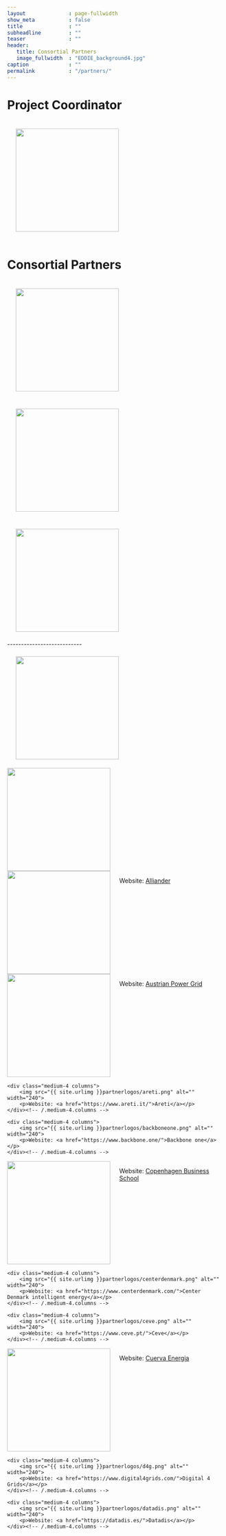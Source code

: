```yaml
---
layout              : page-fullwidth
show_meta           : false
title               : ""
subheadline         : ""
teaser              : ""
header:
   title: Consortial Partners
   image_fullwidth  : "EDDIE_background4.jpg"
caption             : ""
permalink           : "/partners/"
---
```

<style>
.zoom {
  padding: 20px;
  transition: transform 1s; /* Animation */
  margin: 0 auto;
}

.zoom:hover {
  transform: scale(1.1); /* (150% zoom - Note: if the zoom is too large, it will go outside of the viewport) */
}
</style>

# Project Coordinator
<div class="row t60">
    <div class="medium-6 columns b30 zoom">
        <a href="https://fh-ooe.at/en/"><img src="{{ site.urlimg }}partnerlogos/fhooe.jpg" alt="" width="240" title="University of Applied Sciences Upper Austria"></a>
    </div><!-- /.medium-6.columns -->
</div><!-- /.row -->

# Consortial Partners
<div class="row t30">
    <div class="medium-4 columns zoom">
        <a href="https://www.enedis.fr/"><img src="{{ site.urlimg }}partnerlogos/Enedis.jpg" alt="" width="240" title="Enedis"></a>
    </div><!-- /.medium-4.columns -->
    <div class="medium-4 columns zoom">
        <a href="https://eref-europe.org/"><img src="{{ site.urlimg }}partnerlogos/EREF.jpg" alt="" width="240" title="EREF European Renewable Energies Federation"></a>
    </div><!-- /.medium-4.columns -->
    <div class="medium-4 columns zoom">
        <a href="https://www.grupoetra.com/"><img src="{{ site.urlimg }}partnerlogos/ETRA.jpg" alt="" width="240" title="ETRA"></a>
    </div><!-- /.medium-4.columns -->
</div><!-- /.row -->
---------------------------
<div class="row t30">
    <div class="medium-4 columns zoom">
        <a href="https://www.adaion.energy/"><img src="{{ site.urlimg }}partnerlogos/Adaion.jpg" alt="" width="240" title="Adaion"></a>
    </div><!-- /.medium-4.columns -->
    <div class="medium-4 columns">
        <a href="https://aelec.es/"><img src="{{ site.urlimg }}partnerlogos/aelec.png" alt="" width="240" title="Aelec"></a>
    </div><!-- /.medium-4.columns -->
    <div class="medium-4 columns">
        <img src="{{ site.urlimg }}partnerlogos/Alliander.png" alt="" width="240">
        <p>Website: <a href="https://www.alliander-netz.de/alliander-ag/">Alliander</a></p>
    </div><!-- /.medium-4.columns -->
</div><!-- /.row -->

<div class="row t30">
    <div class="medium-4 columns">
        <img src="{{ site.urlimg }}partnerlogos/apg.png" alt="" width="240">
        <p>Website: <a href="https://www.apg.at/en/">Austrian Power Grid</a></p>
    </div><!-- /.medium-4.columns -->

    <div class="medium-4 columns">
        <img src="{{ site.urlimg }}partnerlogos/areti.png" alt="" width="240">
        <p>Website: <a href="https://www.areti.it/">Areti</a></p>
    </div><!-- /.medium-4.columns -->

    <div class="medium-4 columns">
        <img src="{{ site.urlimg }}partnerlogos/backboneone.png" alt="" width="240">
        <p>Website: <a href="https://www.backbone.one/">Backbone one</a></p>
    </div><!-- /.medium-4.columns -->
</div><!-- /.row -->

<div class="row t30">
    <div class="medium-4 columns">
        <img src="{{ site.urlimg }}partnerlogos/cbs.png" alt="" width="240">
        <p>Website: <a href="https://www.cbs.dk/">Copenhagen Business School</a></p>
    </div><!-- /.medium-4.columns -->

    <div class="medium-4 columns">
        <img src="{{ site.urlimg }}partnerlogos/centerdenmark.png" alt="" width="240">
        <p>Website: <a href="https://www.centerdenmark.com/">Center Denmark intelligent energy</a></p>
    </div><!-- /.medium-4.columns -->

    <div class="medium-4 columns">
        <img src="{{ site.urlimg }}partnerlogos/ceve.png" alt="" width="240">
        <p>Website: <a href="https://www.ceve.pt/">Ceve</a></p>
    </div><!-- /.medium-4.columns -->
</div><!-- /.row -->

<div class="row t30">
    <div class="medium-4 columns">
        <img src="{{ site.urlimg }}partnerlogos/cuerva.png" alt="" width="240">
        <p>Website: <a href="https://cuervaenergia.com/en/">Cuerva Energia</a></p>
    </div><!-- /.medium-4.columns -->

    <div class="medium-4 columns">
        <img src="{{ site.urlimg }}partnerlogos/d4g.png" alt="" width="240">
        <p>Website: <a href="https://www.digital4grids.com/">Digital 4 Grids</a></p>
    </div><!-- /.medium-4.columns -->

    <div class="medium-4 columns">
        <img src="{{ site.urlimg }}partnerlogos/datadis.png" alt="" width="240">
        <p>Website: <a href="https://datadis.es/">Datadis</a></p>
    </div><!-- /.medium-4.columns -->
</div><!-- /.row -->
